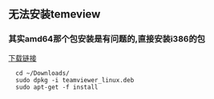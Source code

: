 ## 无法安装temeview
### 其实amd64那个包安装是有问题的,直接安装i386的包
[下载链接](http://www.teamviewer.com/en/download/linux.aspx)
```
  cd ~/Downloads/
  sudo dpkg -i teamviewer_linux.deb
  sudo apt-get -f install
  
```
